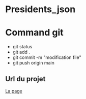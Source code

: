 # Presidents_json
# Command git
* git status
* git add .
* git commit -m "modification file"
* git push origin main

## Url du projet
[La page](https://jing607.github.io/Presidents_json/)
